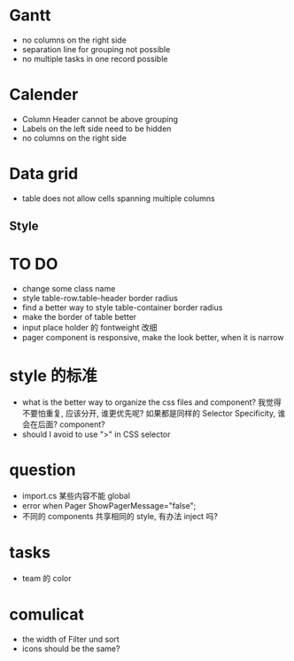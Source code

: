 # Gantt

- no columns on the right side
- separation line for grouping not possible
- no multiple tasks in one record possible

# Calender

- Column Header cannot be above grouping
- Labels on the left side need to be hidden
- no columns on the right side

# Data grid

- table does not allow cells spanning multiple columns

## Style

# TO DO

- change some class name
- style table-row.table-header border radius
- find a better way to style table-container border radius
- make the border of table better
- input place holder 的 fontweight 改细
- pager component is responsive, make the look better, when it is narrow

# style 的标准

- what is the better way to organize the css files and component? 我觉得不要怕重复, 应该分开, 谁更优先呢? 如果都是同样的 Selector Specificity, 谁会在后面? component?
- should I avoid to use ">" in CSS selector

# question

- import.cs 某些内容不能 global
- error when Pager ShowPagerMessage="false";
- 不同的 components 共享相同的 style, 有办法 inject 吗?

# tasks

- team 的 color

# comulicat

- the width of Filter und sort
- icons should be the same?
